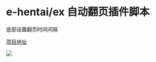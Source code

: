 # e-hentai/ex 自动翻页插件脚本

底部设置翻页时间间隔

[项目地址](https://github.com/HIbian/ehentai-autopage)

![](https://cdn.jsdelivr.net/gh/hibian/MyStaticResources@main/1638002866601-Snipaste_2021-11-27_16-47-21.png)